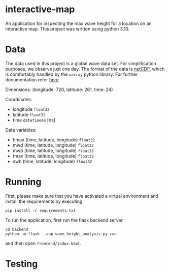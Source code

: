 # interactive-map
An application for inspecting the max wave height for a location on an interactive map.
This project was written using python 3.10. 

# Data
The data used in this project is a global wave data set. For simplification purposes, we observe just one day.
The format of the data is [netCDF](https://en.wikipedia.org/wiki/NetCDF), which is comfortably handled by the
`xarray` python library. For further documentation refer [here](https://docs.xarray.dev/en/stable/user-guide/io.html#netcdf).


Dimensions:    (longitude: 720, latitude: 261, time: 24)

Coordinates:
* longitude  `float32 `
* latitude  `float32`
* time   `datetime64` [ns]

Data variables:
* hmax       (time, latitude, longitude) `float32`
* mwd        (time, latitude, longitude) `float32`
* mwp        (time, latitude, longitude) `float32`
* tmax       (time, latitude, longitude) `float32`
* swh        (time, latitude, longitude) `float32`

# Running
First, please make sure that you have activated a virtual environment and install the requirements by
executing
```
pip install -r requirements.txt
```
To run the application, first run the flask backend server
```
cd backend
python -m flask --app wave_height_analysis.py run
```
and then open `frontend/index.html`.

# Testing